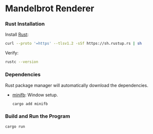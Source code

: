 # Mandelbrot Renderer

### Rust Installation

Install [Rust](https://rustup.rs/):

```bash
curl --proto '=https' --tlsv1.2 -sSf https://sh.rustup.rs | sh
```

Verify:

```bash
rustc --version
```

### Dependencies

Rust package manager will automatically download the dependencies.

- [minifb](https://crates.io/crates/minifb): Window setup.
  ```bash
  cargo add minifb
  ```

### Build and Run the Program

```bash
cargo run
```
